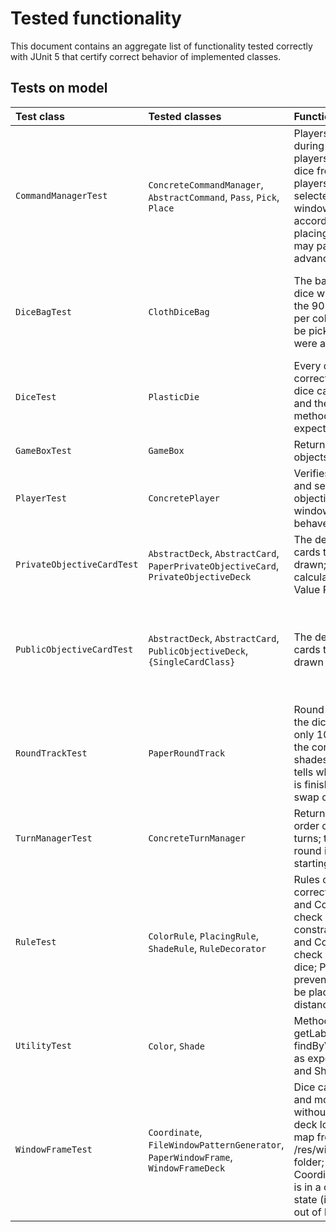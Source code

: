 # Tested functionality

This document contains an aggregate list of functionality tested correctly with JUnit 5 that certify correct behavior of implemented classes.

## Tests on model

|Test class|Tested classes|Functionality|Notes|
|:---|:---|:---|:---|
|`CommandManagerTest`   |`ConcreteCommandManager`, `AbstractCommand`, `Pass`, `Pick`, `Place`   |Players can only play during their turn; players can select dice from dice pool; players can place selected die in their window frame according to the placing rules; players may pass their turn to advance the game   |Simulates a VERY simple game execution 1 turn long   |
|`DiceBagTest`   |`ClothDiceBag`   |The bag contains 90 dice when created; the 90 dice are 18 per color; no die can be picked if 90 dice were already picked   |Die extraction behaves randomly (not a rigorous test)   |
|`DiceTest`   |`PlasticDie`   |Every die shows the correct shade/color; dice can be cloned and the equals() method behaves as expected   |   |
|`GameBoxTest`   |`GameBox`   |Returns the expected objects   |   |
|`PlayerTest`   |`ConcretePlayer`   |Verifies that getters and setters of private objective and window frame behave correctly   |   |
|`PrivateObjectiveCardTest`   |`AbstractDeck`, `AbstractCard`, `PaperPrivateObjectiveCard`, `PrivateObjectiveDeck`   |The deck contains 5 cards that can be drawn; the cards calculate the correct Value Points   |   |
|`PublicObjectiveCardTest`   |`AbstractDeck`, `AbstractCard`, `PublicObjectiveDeck`, `{SingleCardClass}`   |The deck contains 10 cards that can be drawn   |Cards return the correct Value Points (not a rigorous test)   |
|`RoundTrackTest`   |`PaperRoundTrack`   |Round track holds the dice correctly in only 10 slots; shows the correct sum of shades of every die; tells when the game is finished; allows to swap dice from it   |   |
|`TurnManagerTest`   |`ConcreteTurnManager`   |Returns the correct order of 2-4 player turns; tells when the round is starting/ending   |   |
|`RuleTest`   |`ColorRule`, `PlacingRule`, `ShadeRule`, `RuleDecorator`   |Rules compose in the correct way; Shade and Color rules check the window constraints; Shade and Color rules check the neighbor dice; Placing rule prevents dice from be placed at long distance   |   |
|`UtilityTest`   |`Color`, `Shade`   |Methods findByID, getLabel, findByValue behave as expected for Color and Shade enums  |   |
|`WindowFrameTest`   |`Coordinate`, `FileWindowPatternGenerator`, `PaperWindowFrame`, `WindowFrameDeck`   |Dice can be placed and moved correctly without collisions; the deck loads every map from the .txt in /res/window_patterns folder; every Coordinate instance is in a consistent state (it cannot be out of bound)   |    |
